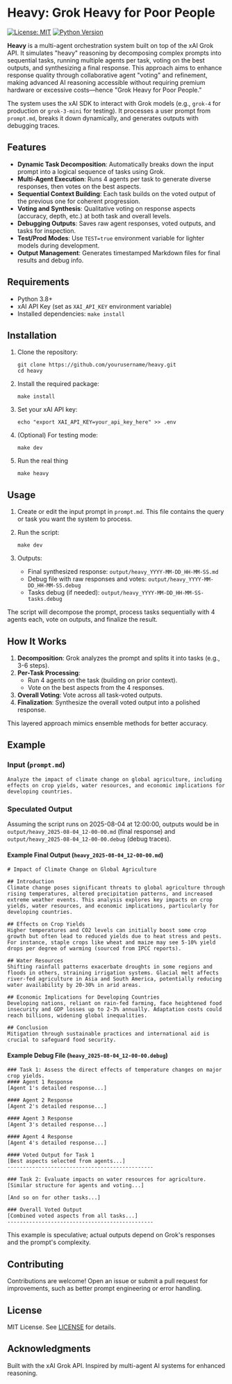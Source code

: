 # Heavy: Grok Heavy for Poor People

[![License: MIT](https://img.shields.io/badge/License-MIT-yellow.svg)](https://opensource.org/licenses/MIT)
[![Python Version](https://img.shields.io/badge/python-3.8%2B-blue)](https://www.python.org/)

**Heavy** is a multi-agent orchestration system built on top of the xAI Grok API. It simulates "heavy" reasoning by decomposing complex prompts into sequential tasks, running multiple agents per task, voting on the best outputs, and synthesizing a final response. This approach aims to enhance response quality through collaborative agent "voting" and refinement, making advanced AI reasoning accessible without requiring premium hardware or excessive costs—hence "Grok Heavy for Poor People."

The system uses the xAI SDK to interact with Grok models (e.g., `grok-4` for production or `grok-3-mini` for testing). It processes a user prompt from `prompt.md`, breaks it down dynamically, and generates outputs with debugging traces.

## Features

- **Dynamic Task Decomposition**: Automatically breaks down the input prompt into a logical sequence of tasks using Grok.
- **Multi-Agent Execution**: Runs 4 agents per task to generate diverse responses, then votes on the best aspects.
- **Sequential Context Building**: Each task builds on the voted output of the previous one for coherent progression.
- **Voting and Synthesis**: Qualitative voting on response aspects (accuracy, depth, etc.) at both task and overall levels.
- **Debugging Outputs**: Saves raw agent responses, voted outputs, and tasks for inspection.
- **Test/Prod Modes**: Use `TEST=true` environment variable for lighter models during development.
- **Output Management**: Generates timestamped Markdown files for final results and debug info.

## Requirements

- Python 3.8+
- xAI API Key (set as `XAI_API_KEY` environment variable)
- Installed dependencies: `make install`

## Installation

1. Clone the repository:
   ```
   git clone https://github.com/yourusername/heavy.git
   cd heavy
   ```

2. Install the required package:
   ```
   make install
   ```

3. Set your xAI API key:
   ```
   echo "export XAI_API_KEY=your_api_key_here" >> .env
   ```

4. (Optional) For testing mode:
   ```
   make dev
   ```

5. Run the real thing
    ```
    make heavy
    ```

## Usage

1. Create or edit the input prompt in `prompt.md`. This file contains the query or task you want the system to process.

2. Run the script:
   ```
   make dev
   ```

3. Outputs:
   - Final synthesized response: `output/heavy_YYYY-MM-DD_HH-MM-SS.md`
   - Debug file with raw responses and votes: `output/heavy_YYYY-MM-DD_HH-MM-SS.debug`
   - Tasks debug (if needed): `output/heavy_YYYY-MM-DD_HH-MM-SS-tasks.debug`

The script will decompose the prompt, process tasks sequentially with 4 agents each, vote on outputs, and finalize the result.

## How It Works

1. **Decomposition**: Grok analyzes the prompt and splits it into tasks (e.g., 3-6 steps).
2. **Per-Task Processing**:
   - Run 4 agents on the task (building on prior context).
   - Vote on the best aspects from the 4 responses.
3. **Overall Voting**: Vote across all task-voted outputs.
4. **Finalization**: Synthesize the overall voted output into a polished response.

This layered approach mimics ensemble methods for better accuracy.

## Example

### Input (`prompt.md`)

```
Analyze the impact of climate change on global agriculture, including effects on crop yields, water resources, and economic implications for developing countries.
```

### Speculated Output

Assuming the script runs on 2025-08-04 at 12:00:00, outputs would be in `output/heavy_2025-08-04_12-00-00.md` (final response) and `output/heavy_2025-08-04_12-00-00.debug` (debug traces).

#### Example Final Output (`heavy_2025-08-04_12-00-00.md`)

```
# Impact of Climate Change on Global Agriculture

## Introduction
Climate change poses significant threats to global agriculture through rising temperatures, altered precipitation patterns, and increased extreme weather events. This analysis explores key impacts on crop yields, water resources, and economic implications, particularly for developing countries.

## Effects on Crop Yields
Higher temperatures and CO2 levels can initially boost some crop growth but often lead to reduced yields due to heat stress and pests. For instance, staple crops like wheat and maize may see 5-10% yield drops per degree of warming (sourced from IPCC reports).

## Water Resources
Shifting rainfall patterns exacerbate droughts in some regions and floods in others, straining irrigation systems. Glacial melt affects river-fed agriculture in Asia and South America, potentially reducing water availability by 20-30% in arid areas.

## Economic Implications for Developing Countries
Developing nations, reliant on rain-fed farming, face heightened food insecurity and GDP losses up to 2-3% annually. Adaptation costs could reach billions, widening global inequalities.

## Conclusion
Mitigation through sustainable practices and international aid is crucial to safeguard food security.
```

#### Example Debug File (`heavy_2025-08-04_12-00-00.debug`)

```
### Task 1: Assess the direct effects of temperature changes on major crop yields.
#### Agent 1 Response
[Agent 1's detailed response...]

#### Agent 2 Response
[Agent 2's detailed response...]

#### Agent 3 Response
[Agent 3's detailed response...]

#### Agent 4 Response
[Agent 4's detailed response...]

#### Voted Output for Task 1
[Best aspects selected from agents...]
-----------------------------------------------

### Task 2: Evaluate impacts on water resources for agriculture.
[Similar structure for agents and voting...]

[And so on for other tasks...]

### Overall Voted Output
[Combined voted aspects from all tasks...]
-----------------------------------------------
```

This example is speculative; actual outputs depend on Grok's responses and the prompt's complexity.

## Contributing

Contributions are welcome! Open an issue or submit a pull request for improvements, such as better prompt engineering or error handling.

## License

MIT License. See [LICENSE](LICENSE) for details.

## Acknowledgments

Built with the xAI Grok API. Inspired by multi-agent AI systems for enhanced reasoning.